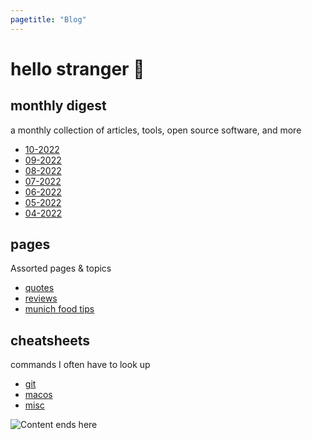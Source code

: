 ```yaml
---
pagetitle: "Blog"
---
```


# hello stranger &#128075;

## monthly digest

a monthly collection of articles, tools, open source software, and more

- [10-2022](10-22.html)
- [09-2022](09-22.html)
- [08-2022](08-22.html)
- [07-2022](07-22.html)
- [06-2022](06-22.html)
- [05-2022](05-22.html)
- [04-2022](04-22.html)

## pages

Assorted pages & topics

- [quotes](quotes.html)
- [reviews](reviews.html)
- [munich food tips](munich-tips.html)

## cheatsheets

commands I often have to look up

- [git](git.html)
- [macos](macos.html)
- [misc](misc.html)

<img class="center" src="./img/hero-blog.png" alt="Content ends here">
